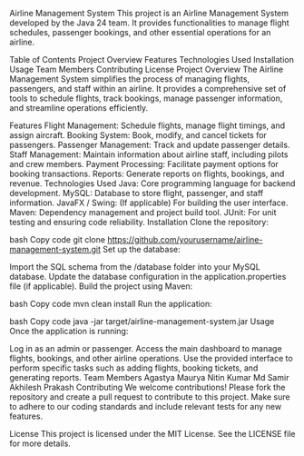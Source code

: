 Airline Management System
This project is an Airline Management System developed by the Java 24 team. It provides functionalities to manage flight schedules, passenger bookings, and other essential operations for an airline.

Table of Contents
Project Overview
Features
Technologies Used
Installation
Usage
Team Members
Contributing
License
Project Overview
The Airline Management System simplifies the process of managing flights, passengers, and staff within an airline. It provides a comprehensive set of tools to schedule flights, track bookings, manage passenger information, and streamline operations efficiently.

Features
Flight Management: Schedule flights, manage flight timings, and assign aircraft.
Booking System: Book, modify, and cancel tickets for passengers.
Passenger Management: Track and update passenger details.
Staff Management: Maintain information about airline staff, including pilots and crew members.
Payment Processing: Facilitate payment options for booking transactions.
Reports: Generate reports on flights, bookings, and revenue.
Technologies Used
Java: Core programming language for backend development.
MySQL: Database to store flight, passenger, and staff information.
JavaFX / Swing: (If applicable) For building the user interface.
Maven: Dependency management and project build tool.
JUnit: For unit testing and ensuring code reliability.
Installation
Clone the repository:

bash
Copy code
git clone https://github.com/yourusername/airline-management-system.git
Set up the database:

Import the SQL schema from the /database folder into your MySQL database.
Update the database configuration in the application.properties file (if applicable).
Build the project using Maven:

bash
Copy code
mvn clean install
Run the application:

bash
Copy code
java -jar target/airline-management-system.jar
Usage
Once the application is running:

Log in as an admin or passenger.
Access the main dashboard to manage flights, bookings, and other airline operations.
Use the provided interface to perform specific tasks such as adding flights, booking tickets, and generating reports.
Team Members
Agastya Maurya
Nitin Kumar
Md Samir
Akhilesh Prakash
Contributing
We welcome contributions! Please fork the repository and create a pull request to contribute to this project. Make sure to adhere to our coding standards and include relevant tests for any new features.

License
This project is licensed under the MIT License. See the LICENSE file for more details.
